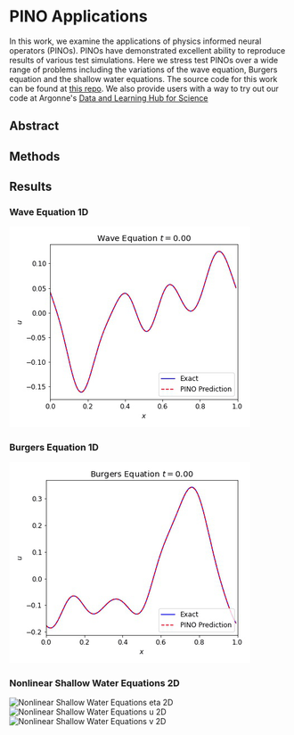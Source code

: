 # PINO Applications

In this work, we examine the applications of physics informed neural operators (PINOs).  PINOs have demonstrated excellent ability to reproduce results of various test simulations.  Here we stress test PINOs over a wide range of problems including the variations of the wave equation, Burgers equation and the shallow water equations.  The source code for this work can be found at [this repo](https://github.com/shawnrosofsky/PINO_Applications). 
We also provide users with a way to try out our code at Argonne's [Data and Learning Hub for Science](https://www.dlhub.org)

## Abstract

## Methods

## Results

### Wave Equation 1D
![Wave Equation 1D](assets/movies/Wave1D.gif)

### Burgers Equation 1D
![Burgers Equation 1D](assets/movies/Burgers1D.gif)

### Nonlinear Shallow Water Equations 2D
![Nonlinear Shallow Water Equations eta 2D](assets/movies/SWE_Nonlinear_eta.gif)
![Nonlinear Shallow Water Equations u 2D](assets/movies/SWE_Nonlinear_u.gif)
![Nonlinear Shallow Water Equations v 2D](assets/movies/SWE_Nonlinear_v.gif)

<!-- Markdown is a lightweight and easy-to-use syntax for styling your writing. It includes conventions for

```markdown
Syntax highlighted code block

# Header 1
## Header 2
### Header 3

- Bulleted
- List

1. Numbered
2. List

**Bold** and _Italic_ and `Code` text

[Link](url) and ![Image](src)
```
 -->
